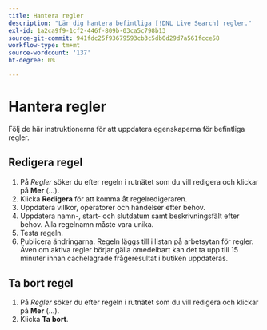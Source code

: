```yaml
---
title: Hantera regler
description: "Lär dig hantera befintliga [!DNL Live Search] regler."
exl-id: 1a2ca9f9-1cf2-446f-809b-03ca5c798b13
source-git-commit: 941fdc25f93679593cb3c5db0d29d7a561fcce58
workflow-type: tm+mt
source-wordcount: '137'
ht-degree: 0%

---
```


# Hantera regler

Följ de här instruktionerna för att uppdatera egenskaperna för befintliga regler.

## Redigera regel

1. På *Regler* söker du efter regeln i rutnätet som du vill redigera och klickar på **Mer** (...).
1. Klicka **Redigera** för att komma åt regelredigeraren.
1. Uppdatera villkor, operatorer och händelser efter behov.
1. Uppdatera namn-, start- och slutdatum samt beskrivningsfält efter behov. Alla regelnamn måste vara unika.
1. Testa regeln.
1. Publicera ändringarna.
Regeln läggs till i listan på arbetsytan för regler. Även om aktiva regler börjar gälla omedelbart kan det ta upp till 15 minuter innan cachelagrade frågeresultat i butiken uppdateras.

## Ta bort regel

1. På *Regler* söker du efter regeln i rutnätet som du vill redigera och klickar på **Mer** (...).
1. Klicka **Ta bort**.
